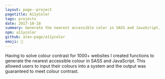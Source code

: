 ```yaml
---
layout: page--project
pagetitle: A11yColor
tags: projects
date: 2017-10-18
summary: Generate the nearest accessible color in SASS and JavaScript.
npm: a11ycolor
github: alex-page/a11ycolor
emoji: 🌈
---
```

Having to solve colour contrast for 1000+ websites I created functions to generate the nearest accessible colour in SASS and JavaScript. This allowed users to input their colours into a system and the output was guaranteed to meet colour contrast.
